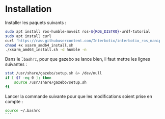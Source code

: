# Installation

Installer les paquets suivants :

```bash
sudo apt install ros-humble-moveit ros-${ROS_DISTRO}-urdf-tutorial
sudo apt install curl
curl 'https://raw.githubusercontent.com/Interbotix/interbotix_ros_manipulators/main/interbotix_ros_xsarms/install/amd64/xsarm_amd64_install.sh' > xsarm_amd64_install.sh
chmod +x xsarm_amd64_install.sh
./xsarm_amd64_install.sh -d humble -n
```

Dans le ̀`.bashrc`, pour que gazebo se lance bien, il faut mettre les lignes suivantes :
```bash
stat /usr/share/gazebo/setup.sh &> /dev/null
if [ $? -eq 0 ]; then
    source /usr/share/gazebo/setup.sh
fi
```

Lancer la commande suivante pour que les modifications soient prise en compte : 
```bash
source ~/.bashrc
``̀ 
